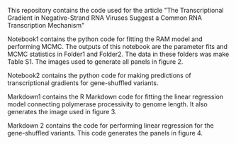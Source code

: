 This repository contains the code used for the article "The Transcriptional Gradient in Negative-Strand RNA Viruses Suggest a Common RNA Transcription Mechanism"

Notebook1 contains the python code for fitting the RAM model and performing MCMC. The outputs of this notebook are the parameter fits and MCMC statistics in Folder1 and Folder2. The data in these folders was make Table S1. The images used to generate all panels in figure 2.

Notebook2 contains the python code for making predictions of transcriptional gradients for gene-shuffled variants.

Markdown1 contains the R Markdown code for fitting the linear regression model connecting polymerase processivity to genome length. It also generates the image used in figure 3.

Markdown 2 contains the code for performing linear regression for the gene-shuffled variants. This code generates the panels in figure 4.